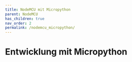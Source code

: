 ```yaml
---
title: NodeMCU mit Micropython
parent: NodeMCU
has_children: true
nav_order: 2
permalink: /nodemcu_micropython/
---
```


# Entwicklung mit Micropython